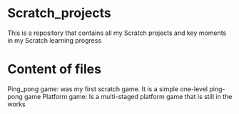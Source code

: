# Scratch_projects
This is a repository that contains all my Scratch projects and key moments in my Scratch learning progress

# Content of files
Ping_pong game: was my first scratch game. It is a simple one-level ping-pong game 
Platform game: Is a multi-staged platform game that is still in the works
